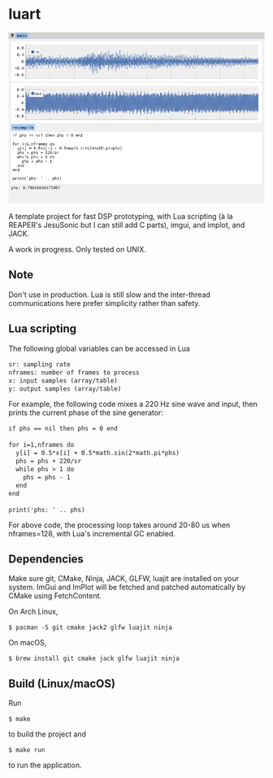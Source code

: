 luart
=====

![](./assets/scrshot.png)

A template project for fast DSP prototyping, with Lua
scripting (à la REAPER's JesuSonic but I can still add
C parts), imgui, and implot, and JACK.

A work in progress. Only tested on UNIX.

Note
----

Don't use in production. Lua is still slow and the
inter-thread communications here prefer simplicity rather
than safety.

Lua scripting
-------------

The following global variables can be accessed in Lua

    sr: sampling rate
    nframes: number of frames to process
    x: input samples (array/table)
    y: output samples (array/table)

For example, the following code mixes a 220 Hz sine wave and
input, then prints the current phase of the sine generator:

    if phs == nil then phs = 0 end

    for i=1,nframes do
      y[i] = 0.5*x[i] + 0.5*math.sin(2*math.pi*phs)
      phs = phs + 220/sr
      while phs > 1 do
        phs = phs - 1
      end
    end

    print('phs: ' .. phs)

For above code, the processing loop takes around 20-80 us
when nframes=128, with Lua's incremental GC enabled.

Dependencies
------------

Make sure git, CMake, Ninja, JACK, GLFW, luajit are
installed on your system. ImGui and ImPlot will be fetched
and patched automatically by CMake using FetchContent.

On Arch Linux,

    $ pacman -S git cmake jack2 glfw luajit ninja

On macOS,

    $ brew install git cmake jack glfw luajit ninja

Build (Linux/macOS)
-------------------

Run

    $ make

to build the project and

    $ make run

to run the application.

